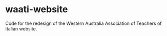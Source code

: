 # waati-website
Code for the redesign of the Western Australia Association of Teachers of Italian website.
